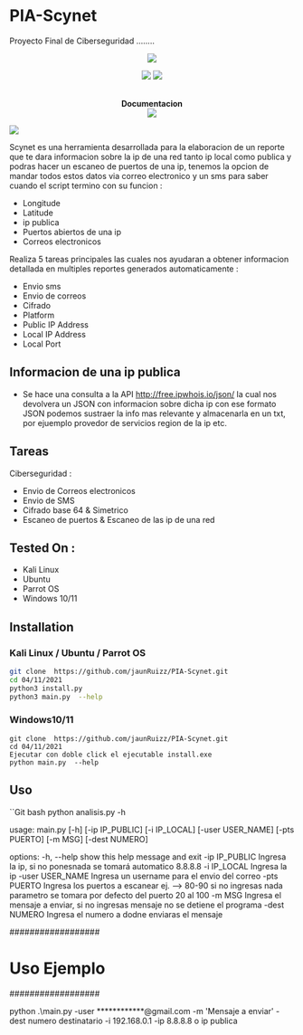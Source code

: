 # PIA-Scynet
Proyecto Final de Ciberseguridad ........
<p align="center"><img src="https://lh3.googleusercontent.com/qracujYPlPttXJ1BHo4t27KN6ofLsXzOK1witnDIn9AH-QfCz2Kp-Vf1JLKnk3Rvgsi7jw=s101"></p>

<p align="center">
<img src="https://img.shields.io/badge/Python-3-brightgreen.svg?style=plastic">
<img src="https://img.shields.io/badge/Scynet-✔-blue.svg?style=plastic">
</p>


<p align="center">
  <br>
  <b>Documentacion</b>
  <br>
  <img src="https://www.redusers.com/noticias/wp-content/uploads/2016/04/linux-240x160.jpg">
</p>

<p>
  <a style="margin-right: 10px;" href="https://github.com/jaunRuizz/PIA-Scynet/blob/main/04-11-2021/install.py">
    <img src="https://dabuttonfactory.com/button.png?t=INSTALL&f=Open+Sans&ts=15&tc=000&hp=25&vp=10&c=5&bgt=unicolored&bgc=00e2ff">
  </a>
</p>

Scynet es una herramienta desarrollada para la elaboracion de un reporte que te dara informacion sobre la ip de una red tanto ip local como publica y podras hacer un escaneo de puertos de una ip, tenemos la opcion de mandar todos estos datos via correo electronico y un sms para saber cuando el script termino con su funcion :

* Longitude
* Latitude
* ip publica
* Puertos abiertos de una ip 
* Correos electronicos 

Realiza 5 tareas principales las cuales nos ayudaran a obtener informacion detallada en multiples reportes generados automaticamente  :

* Envio sms
* Envio de correos
* Cifrado 
* Platform
* Public IP Address
* Local IP Address
* Local Port



## Informacion de una ip publica 

*  Se hace una consulta a la API http://free.ipwhois.io/json/ la cual nos devolvera un JSON con informacion sobre dicha ip con ese formato JSON podemos sustraer la info mas  relevante y almacenarla en un txt, por ejuemplo provedor de servicios region de la ip etc.

## Tareas

Ciberseguridad : 

* Envio de Correos electronicos
* Envio de SMS
* Cifrado base 64 & Simetrico
* Escaneo de puertos & Escaneo de las ip de una red 

## Tested On :

* Kali Linux
* Ubuntu
* Parrot OS
* Windows 10/11

## Installation

### Kali Linux / Ubuntu / Parrot OS

```bash
git clone  https://github.com/jaunRuizz/PIA-Scynet.git
cd 04/11/2021
python3 install.py
python3 main.py  --help
```

### Windows10/11

``` Git bash
git clone  https://github.com/jaunRuizz/PIA-Scynet.git
cd 04/11/2021
Ejecutar con doble click el ejecutable install.exe
python main.py  --help
```

## Uso

``Git bash
python analisis.py -h

usage: main.py [-h] [-ip IP_PUBLIC] [-i IP_LOCAL] [-user USER_NAME] [-pts PUERTO] [-m MSG] [-dest NUMERO]

options:
  -h, --help       show this help message and exit
  -ip IP_PUBLIC    Ingresa la ip, si no ponesnada se tomará automatico 8.8.8.8
  -i IP_LOCAL      Ingresa la ip
  -user USER_NAME  Ingresa un username para el envio del correo
  -pts PUERTO      Ingresa los puertos a escanear ej. --> 80-90 si no ingresas nada parametro se tomara por defecto del puerto 20 al 100
  -m MSG           Ingresa el mensaje a enviar, si no ingresas mensaje no se detiene el programa
  -dest NUMERO     Ingresa el numero a dodne enviaras el mensaje

##################
# Uso Ejemplo #
##################

python .\main.py    -user ************@gmail.com  -m 'Mensaje a enviar' -dest numero destinatario   -i 192.168.0.1 -ip 8.8.8.8 o ip publica
```
